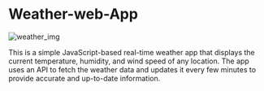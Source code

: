# Weather-web-App


![weather_img](https://github.com/Aman4017/Weather-web-App/assets/108785124/5e9e5768-77ad-4758-9bc7-4dee4b10a1ad)


This is a simple JavaScript-based real-time weather app that displays the current temperature, humidity, and wind speed of any location. The app uses an API to fetch the weather data and updates it every few minutes to provide accurate and up-to-date information.
